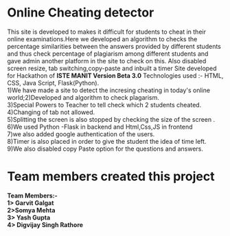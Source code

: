 # Online Cheating detector
This site is developed to  makes it difficult for students to cheat in their online examinations.Here we developed an algorithm to checks the percentage similarities between the answers provided by different students and thus check percentage of plagiarism among different students and gave admin another platform in the site to check on this.   Also disabled screen resize, tab switching,copy-paste and inbuilt a timer
Site developed for Hackathon of <b>ISTE MANIT Version Beta 3.0</b>
Technologies used :- HTML, CSS, Java Script, Flask(Python).<br>
1)We have made a site to detect the incresing cheating in today's online world;2)Developed and algorithm to check plagarism.<br>
3)Special Powers to Teacher to tell check which 2 students cheated.<br>
4)Changing of tab not allowed.<br>
5)Splitting the screen is also stopped by checking the size of the screen .<br>
6)We used Python -Flask in backend and Html,Css,JS in frontend<br>
7)we also added google authentication of the users.<br>
8)Timer is also placed in order to give the student the idea of time left.<br>
9)We also disabled copy Paste option for the questions and answers.
# Team members created this project
<b>
  Team Members:-<br>
  1> Garvit Galgat<br>
  2>Somya Mehta<br>
  3> Yash Gupta<br>
  4> Digvijay Singh Rathore
</b>
  
